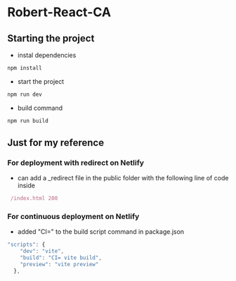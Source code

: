 # Robert-React-CA

## Starting the project

- instal dependencies

```js
npm install
```

- start the project

```js
npm run dev
```

- build command

```js
npm run build
```

## Just for my reference

### For deployment with redirect on Netlify

- can add a \_redirect file in the public folder with the following line of code inside

```js
 /index.html 200
```

### For continuous deployment on Netlify

- added "CI=" to the build script command in package.json

```js
"scripts": {
    "dev": "vite",
    "build": "CI= vite build",
    "preview": "vite preview"
  },
```
